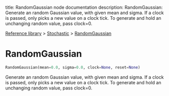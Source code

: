 title: RandomGaussian node documentation
description: RandomGaussian: Generate an random Gaussian value, with given mean and sigma. If a clock is passed, only picks a new value on a clock tick. To generate and hold an unchanging random value, pass clock=0.

[Reference library](../../index.md) > [Stochastic](../index.md) > [RandomGaussian](index.md)

# RandomGaussian

```python
RandomGaussian(mean=0.0, sigma=0.0, clock=None, reset=None)
```

Generate an random Gaussian value, with given mean and sigma. If a clock is passed, only picks a new value on a clock tick. To generate and hold an unchanging random value, pass clock=0.

